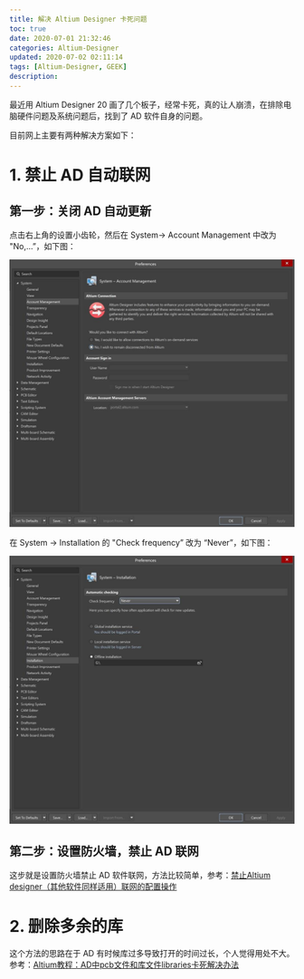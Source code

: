 ```yaml
---
title: 解决 Altium Designer 卡死问题
toc: true
date: 2020-07-01 21:32:46
categories: Altium-Designer
updated: 2020-07-02 02:11:14
tags: [Altium-Designer, GEEK]
description:
---
```


最近用 Altium Designer 20 画了几个板子，经常卡死，真的让人崩溃，在排除电脑硬件问题及系统问题后，找到了 AD 软件自身的问题。

<!--more--->

目前网上主要有两种解决方案如下：

# 1. 禁止 AD 自动联网

## 第一步：关闭 AD 自动更新

点击右上角的设置小齿轮，然后在 System-> Account Management 中改为 "No,…”，如下图：

![ad1](解决-Altium-Designer-卡死问题/ad_1.jpg)

在 System -> Installation 的 "Check frequency” 改为 “Never”，如下图：

![ad2](解决-Altium-Designer-卡死问题/ad_2.jpg)

## 第二步：设置防火墙，禁止 AD 联网

这步就是设置防火墙禁止 AD 软件联网，方法比较简单，参考：[禁止Altium designer（其他软件同样适用）联网的配置操作](https://blog.csdn.net/qq_23957035/article/details/82492093)

# 2. 删除多余的库

这个方法的思路在于 AD 有时候库过多导致打开的时间过长，个人觉得用处不大。参考：[Altium教程：AD中pcb文件和库文件libraries卡死解决办法](https://www.bilibili.com/read/cv3488833/)



